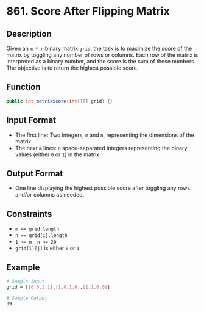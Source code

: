 # 861. Score After Flipping Matrix

## Description

Given an `m * n` binary matrix `grid`, the task is to maximize the score of the matrix by toggling any number of rows or columns. Each row of the matrix is interpreted as a binary number, and the score is the sum of these numbers. The objective is to return the highest possible score.

## Function

```java
public int matrixScore(int[][] grid) {}
```

## Input Format

- The first line: Two integers, `m` and `n`, representing the dimensions of the matrix.
- The next `m` lines: `n` space-separated integers representing the binary values (either `0` or `1`) in the matrix.

## Output Format

- One line displaying the highest possible score after toggling any rows and/or columns as needed.

## Constraints

- `m == grid.length`
- `n == grid[i].length`
- `1 <= m, n <= 20`
- `grid[i][j]` is either `0` or `1`

## Example

```bash
# Sample Input
grid = [[0,0,1,1],[1,0,1,0],[1,1,0,0]]

# Sample Output
39
```
